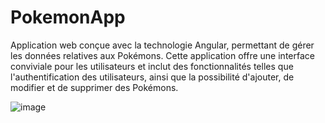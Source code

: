 # PokemonApp

Application web conçue avec la technologie Angular, permettant de gérer les données relatives aux Pokémons. Cette application offre une interface conviviale pour les utilisateurs et inclut des fonctionnalités telles que l'authentification des utilisateurs, ainsi que la possibilité d'ajouter, de modifier et de supprimer des Pokémons.

![image](https://user-images.githubusercontent.com/90834225/215554411-e975142b-e43c-47e3-a57d-1fd913979a1b.png)

